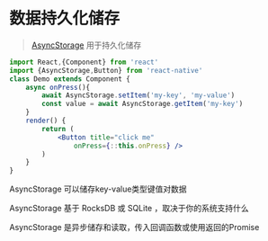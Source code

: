 # 数据持久化储存

> [AsyncStorage](https://facebook.github.io/react-native/docs/asyncstorage.html) 用于持久化储存

```jsx
import React,{Component} from 'react'
import {AsyncStorage,Button} from 'react-native'
class Demo extends Component {
    async onPress(){
        await AsyncStorage.setItem('my-key', 'my-value')
        const value = await AsyncStorage.getItem('my-key')
    }
    render() {
        return (
            <Button title="click me"
                onPress={::this.onPress} />
        )
    }
}
```

AsyncStorage 可以储存key-value类型键值对数据

AsyncStorage 基于 RocksDB 或 SQLite ，取决于你的系统支持什么

AsyncStorage 是异步储存和读取，传入回调函数或使用返回的Promise
